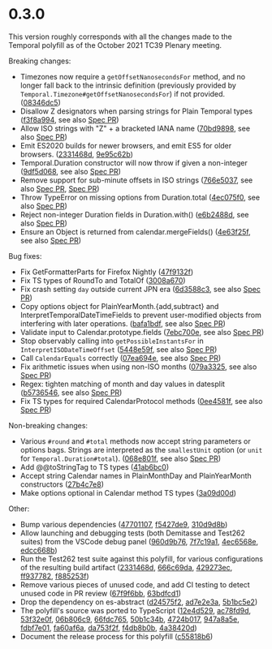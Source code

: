 # 0.3.0

This version roughly corresponds with all the changes made to the Temporal polyfill as of the October 2021 TC39 Plenary meeting.

Breaking changes:

- Timezones now require a `getOffsetNanosecondsFor` method, and no longer fall back to the intrinsic definition (previously provided by `Temporal.Timezone#getOffsetNanosecondsFor`) if not provided. ([08346dc5])
- Disallow Z designators when parsing strings for Plain Temporal types ([f3f8a994], see also [Spec PR](https://github.com/tc39/proposal-temporal/pull/1874))
- Allow ISO strings with "Z" + a bracketed IANA name ([70bd9898], see also [Spec PR](https://github.com/tc39/proposal-temporal/pull/1749))
- Emit ES2020 builds for newer browsers, and emit ES5 for older browsers. ([2331468d], [9e95c62b])
- Temporal.Duration constructor will now throw if given a non-integer ([9df5d068], see also [Spec PR](https://github.com/tc39/proposal-temporal/pull/1872))
- Remove support for sub-minute offsets in ISO strings ([766e5037], see also [Spec PR](https://github.com/tc39/proposal-temporal/pull/1871), [Spec PR](https://github.com/tc39/proposal-temporal/pull/1862))
- Throw TypeError on missing options from Duration.total ([4ec075f0], see also [Spec PR](https://github.com/tc39/proposal-temporal/pull/1720))
- Reject non-integer Duration fields in Duration.with() ([e6b2488d], see also [Spec PR](https://github.com/tc39/proposal-temporal/pull/1735))
- Ensure an Object is returned from calendar.mergeFields() ([4e63f25f], see also [Spec PR](https://github.com/tc39/proposal-temporal/pull/1719))

Bug fixes:

- Fix GetFormatterParts for Firefox Nightly ([47f9132f])
- Fix TS types of RoundTo and TotalOf ([3008a670])
- Fix crash setting `day` outside current JPN era ([6d3588c3], see also [Spec PR](https://github.com/tc39/proposal-temporal/pull/1807))
- Copy options object for PlainYearMonth.{add,subtract} and InterpretTemporalDateTimeFields to prevent user-modified objects from interfering with later operations. ([bafa1bdf], see also [Spec PR](https://github.com/tc39/proposal-temporal/pull/1748))
- Validate input to Calendar.prototype.fields ([7ebc700e], see also [Spec PR](https://github.com/tc39/proposal-temporal/pull/1750))
- Stop observably calling into `getPossibleInstantsFor` in `InterpretISODateTimeOffset` ([5448e59f], see also [Spec PR](https://github.com/tc39/proposal-temporal/pull/1688))
- Call `CalendarEquals` correctly ([07ea694e], see also [Spec PR](https://github.com/tc39/proposal-temporal/pull/1858))
- Fix arithmetic issues when using non-ISO months ([079a3325], see also [Spec PR](https://github.com/tc39/proposal-temporal/pull/1761))
- Regex: tighten matching of month and day values in datesplit ([b5736546], see also [Spec PR](https://github.com/tc39/proposal-temporal/pull/1836))
- Fix TS types for required CalendarProtocol methods ([0ee4581f], see also [Spec PR](https://github.com/tc39/proposal-temporal/pull/1964))

Non-breaking changes:

- Various `#round` and `#total` methods now accept string parameters or options bags. Strings are interpreted as the `smallestUnit` option (or `unit` for `Temporal.Duration#total`). ([068e801f], see also [Spec PR](https://github.com/tc39/proposal-temporal/pull/1875))
- Add @@toStringTag to TS types ([41ab6bc0])
- Accept string Calendar names in PlainMonthDay and PlainYearMonth constructors ([27b4c7e8])
- Make options optional in Calendar method TS types ([3a09d00d])

Other:

- Bump various dependencies ([47701107], [f5427de9], [310d9d8b])
- Allow launching and debugging tests (both Demitasse and Test262 suites) from the VSCode debug panel ([960d9b76], [7f7c19a1], [4ec6568e], [edcc668b])
- Run the Test262 test suite against this polyfill, for various configurations of the resulting build artifact ([2331468d], [666c69da], [429273ec], [ff937782], [f885253f])
- Remove various pieces of unused code, and add CI testing to detect unused code in PR review ([67f9f6bb], [63bdfcd1])
- Drop the dependency on es-abstract ([d24575f2], [ad7e2e3a], [5b1bc5e2])
- The polyfill's source was ported to TypeScript ([12e4d529], [ac78fd9d], [53f32e0f], [06b806c9], [66fdc765], [50b1c34b], [4724b017], [947a8a5e], [fdbf7e01], [fa60af6a], [da753f2f], [f4db8b0b], [4a38420d])
- Document the release process for this polyfill ([c55818b6])

[08346dc5]: https://github.com/js-temporal/temporal-polyfill/commit/08346dc5bc809e7575eacde3200f9775fe19c378
[f3f8a994]: https://github.com/js-temporal/temporal-polyfill/commit/f3f8a994c05603ddf1f4ebad09f191a8e847566e
[70bd9898]: https://github.com/js-temporal/temporal-polyfill/commit/70bd98989d79da847c479b1a3ff05a6a4dc045b2
[2331468d]: https://github.com/js-temporal/temporal-polyfill/commit/2331468dc809b1abefab5d3c6d0901baf298f9fa
[9e95c62b]: https://github.com/js-temporal/temporal-polyfill/commit/9e95c62b4346f89b79a8be66a8767bf120230cf8
[9df5d068]: https://github.com/js-temporal/temporal-polyfill/commit/9df5d068165cce79cbdf5b047674e4156a3acb28
[766e5037]: https://github.com/js-temporal/temporal-polyfill/commit/766e5037a7943ed30f4e7d106bd74fb68509008e
[4ec075f0]: https://github.com/js-temporal/temporal-polyfill/commit/4ec075f0b8d3e58cc1a6632157696dc76901835a
[e6b2488d]: https://github.com/js-temporal/temporal-polyfill/commit/e6b2488d668c72e73f2d0052439bca4eca48536c
[4e63f25f]: https://github.com/js-temporal/temporal-polyfill/commit/4e63f25f4adcb3230ae18d75aca878eadff7ab91
[47f9132f]: https://github.com/js-temporal/temporal-polyfill/commit/47f9132f1c56658e40bb1f268a9ac542a897a9ca
[3008a670]: https://github.com/js-temporal/temporal-polyfill/commit/3008a670b3758abe1b2341d54da4217b251bc234
[6d3588c3]: https://github.com/js-temporal/temporal-polyfill/commit/6d3588c33fec99d18c403229cff19375a7726dea
[bafa1bdf]: https://github.com/js-temporal/temporal-polyfill/commit/bafa1bdf2dbfc28513d7e39b0c0d1c3d075d9db5
[7ebc700e]: https://github.com/js-temporal/temporal-polyfill/commit/7ebc700ea92d660f42b6397f7e400122630c2e76
[5448e59f]: https://github.com/js-temporal/temporal-polyfill/commit/5448e59f461e7a56f8d5af4eb5353b2284cbab93
[07ea694e]: https://github.com/js-temporal/temporal-polyfill/commit/07ea694e0e44bffae021b537facf80def78d94cf
[079a3325]: https://github.com/js-temporal/temporal-polyfill/commit/079a33254af4e6610b409e33a3cc7fa22d116796
[b5736546]: https://github.com/js-temporal/temporal-polyfill/commit/b5736546a193478cd4b8f491f8a7c7d9763c322a
[0ee4581f]: https://github.com/js-temporal/temporal-polyfill/commit/0ee4581f8068fdd433040b17c7a2580733c55039
[068e801f]: https://github.com/js-temporal/temporal-polyfill/commit/068e801ff507aa1176dba2283e526900cdc6d0c1
[41ab6bc0]: https://github.com/js-temporal/temporal-polyfill/commit/41ab6bc01dc66b6f20ba7bc39f681aeebb64068a
[27b4c7e8]: https://github.com/js-temporal/temporal-polyfill/commit/27b4c7e89d617434bddf9b4240c57ab732233dba
[3a09d00d]: https://github.com/js-temporal/temporal-polyfill/commit/3a09d00de02918362b1530cc4121047c9e7495bb
[47701107]: https://github.com/js-temporal/temporal-polyfill/commit/477011079f6e69e4d6fb18127d9cb0db2ee29ea6
[f5427de9]: https://github.com/js-temporal/temporal-polyfill/commit/f5427de92d4e4f015ea1374368b6594295597af3
[310d9d8b]: https://github.com/js-temporal/temporal-polyfill/commit/310d9d8b329de46e83fb2de75b997c7d28ac65f6
[960d9b76]: https://github.com/js-temporal/temporal-polyfill/commit/960d9b76d7acb24f017eb6ad58c72cb89905f804
[7f7c19a1]: https://github.com/js-temporal/temporal-polyfill/commit/7f7c19a11fc16bdd8aed52cd9e074d06be14c1ae
[4ec6568e]: https://github.com/js-temporal/temporal-polyfill/commit/4ec6568e1dc64f219b8b9aeddc9655f2728157b5
[edcc668b]: https://github.com/js-temporal/temporal-polyfill/commit/edcc668b680321aea0ceb20f041e7831cbb3b041
[2331468d]: https://github.com/js-temporal/temporal-polyfill/commit/2331468dc809b1abefab5d3c6d0901baf298f9fa
[666c69da]: https://github.com/js-temporal/temporal-polyfill/commit/666c69dab69655940ed712ca40d1ea7b1a6f3a4c
[429273ec]: https://github.com/js-temporal/temporal-polyfill/commit/429273ec7ced0eb85bfd736d07c01e7c31d871e8
[ff937782]: https://github.com/js-temporal/temporal-polyfill/commit/ff9377829f27895ee5d31f02d2b442fea827e399
[f885253f]: https://github.com/js-temporal/temporal-polyfill/commit/f885253fdc0d16115b0a9d986a47e3fa35e50878
[67f9f6bb]: https://github.com/js-temporal/temporal-polyfill/commit/67f9f6bbb7c3252144d6267cd1cf25f53e253d56
[63bdfcd1]: https://github.com/js-temporal/temporal-polyfill/commit/63bdfcd11f62d85796761c6397369b900db35a84
[d24575f2]: https://github.com/js-temporal/temporal-polyfill/commit/d24575f21b127c7889f1fa49ce41fc2f5e100618
[ad7e2e3a]: https://github.com/js-temporal/temporal-polyfill/commit/ad7e2e3a5b7a9f136c0ef551753b7381a5d16301
[5b1bc5e2]: https://github.com/js-temporal/temporal-polyfill/commit/5b1bc5e2e8635626993a65dadfecab45125f4f96
[12e4d529]: https://github.com/js-temporal/temporal-polyfill/commit/12e4d5294ffe6c847ca0a98e752fbf25a68b973d
[ac78fd9d]: https://github.com/js-temporal/temporal-polyfill/commit/ac78fd9ddff96dd792703a4948d11196d52fbbed
[53f32e0f]: https://github.com/js-temporal/temporal-polyfill/commit/53f32e0f868d2ddcaf09643c87a09df2ed158b78
[06b806c9]: https://github.com/js-temporal/temporal-polyfill/commit/06b806c9c1831eca649d5398399f862ea539a5ed
[66fdc765]: https://github.com/js-temporal/temporal-polyfill/commit/66fdc76589578b349ae2df63d9c79972f311ff0f
[50b1c34b]: https://github.com/js-temporal/temporal-polyfill/commit/50b1c34b3f54073fe50ce56998767a3bb0f4c763
[4724b017]: https://github.com/js-temporal/temporal-polyfill/commit/4724b017f86ef8c7b51d6291594604bff24a81f3
[947a8a5e]: https://github.com/js-temporal/temporal-polyfill/commit/947a8a5e0bfbfaf534fb943d8bd46d676dd5b5e6
[fdbf7e01]: https://github.com/js-temporal/temporal-polyfill/commit/fdbf7e0167be4413b39d3ea9c1e41c5323ab97c1
[fa60af6a]: https://github.com/js-temporal/temporal-polyfill/commit/fa60af6af015dbefba11de488e7f6be707c953a7
[da753f2f]: https://github.com/js-temporal/temporal-polyfill/commit/da753f2fedd80f4894ab5d1d9522b2820eb39f56
[f4db8b0b]: https://github.com/js-temporal/temporal-polyfill/commit/f4db8b0bb47584da0ecf5ab138242836924f052f
[4a38420d]: https://github.com/js-temporal/temporal-polyfill/commit/4a38420de406f35439c937eafbdc5783cda9c2b9
[c55818b6]: https://github.com/js-temporal/temporal-polyfill/commit/c55818b6458cfd4ea0efd7259f593fc2ec8dcda9

